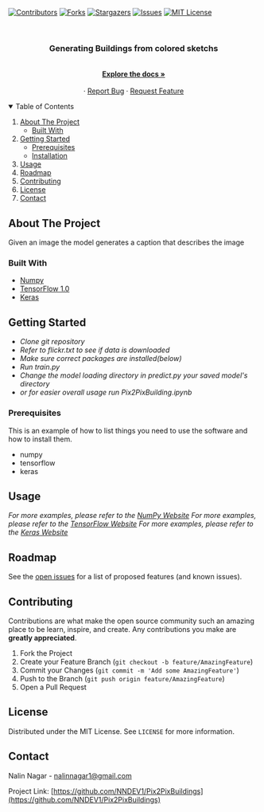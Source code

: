 [![Contributors][contributors-shield]][contributors-url]
[![Forks][forks-shield]][forks-url]
[![Stargazers][stars-shield]][stars-url]
[![Issues][issues-shield]][issues-url]
[![MIT License][license-shield]][license-url]




<!-- PROJECT LOGO -->
<br />
<p align="center">
  <a href="https://github.com/NNDEV1/Pix2PixBuildings">
  </a>

  <h3 align="center">Generating Buildings from colored sketchs</h3>

  <p align="center">
    <br />
    <a href="https://github.com/NNDEV1/Pix2PixBuildings"><strong>Explore the docs »</strong></a>
    <br />
    <br />
    ·
    <a href="https://github.com/NNDEV1/Pix2PixBuildings/issues">Report Bug</a>
    ·
    <a href="https://github.com/NNDEV1/Pix2PixBuildings/issues">Request Feature</a>
  </p>
</p>



<!-- TABLE OF CONTENTS -->
<details open="open">
  <summary>Table of Contents</summary>
  <ol>
    <li>
      <a href="#about-the-project">About The Project</a>
      <ul>
        <li><a href="#built-with">Built With</a></li>
      </ul>
    </li>
    <li>
      <a href="#getting-started">Getting Started</a>
      <ul>
        <li><a href="#prerequisites">Prerequisites</a></li>
        <li><a href="#installation">Installation</a></li>
      </ul>
    </li>
    <li><a href="#usage">Usage</a></li>
    <li><a href="#roadmap">Roadmap</a></li>
    <li><a href="#contributing">Contributing</a></li>
    <li><a href="#license">License</a></li>
    <li><a href="#contact">Contact</a></li>
  </ol>
</details>



<!-- ABOUT THE PROJECT -->
## About The Project

Given an image the model generates a caption that describes the image

### Built With

* [Numpy](https://numpy.org)
* [TensorFlow 1.0](https://tensorflow.org)
* [Keras](https://keras.io)



<!-- GETTING STARTED -->
## Getting Started

* *Clone git repository*
* *Refer to flickr.txt to see if data is downloaded*
* *Make sure correct packages are installed(below)*
* *Run train.py*
* *Change the model loading directory in predict.py your saved model's directory*
* *or for easier overall usage run Pix2PixBuilding.ipynb*

### Prerequisites

This is an example of how to list things you need to use the software and how to install them.
* numpy
* tensorflow
* keras


<!-- USAGE EXAMPLES -->
## Usage

_For more examples, please refer to the [NumPy Website](https://numpy.org)_
_For more examples, please refer to the [TensorFlow Website](https://tensorflow.org)_
_For more examples, please refer to the [Keras Website](https://keras.io)_



<!-- ROADMAP -->
## Roadmap

See the [open issues](https://github.com/NNDEV1/Pix2PixBuildings/issues) for a list of proposed features (and known issues).



<!-- CONTRIBUTING -->
## Contributing

Contributions are what make the open source community such an amazing place to be learn, inspire, and create. Any contributions you make are **greatly appreciated**.

1. Fork the Project
2. Create your Feature Branch (`git checkout -b feature/AmazingFeature`)
3. Commit your Changes (`git commit -m 'Add some AmazingFeature'`)
4. Push to the Branch (`git push origin feature/AmazingFeature`)
5. Open a Pull Request



<!-- LICENSE -->
## License

Distributed under the MIT License. See `LICENSE` for more information.



<!-- CONTACT -->
## Contact

Nalin Nagar - nalinnagar1@gmail.com

Project Link: [https://github.com/NNDEV1/Pix2PixBuildings](https://github.com/NNDEV1/Pix2PixBuildings)



<!-- MARKDOWN LINKS & IMAGES -->
<!-- https://www.markdownguide.org/basic-syntax/#reference-style-links -->
[contributors-shield]: https://img.shields.io/github/contributors/NNDEV1/Pix2PixBuildings.svg?style=for-the-badge
[contributors-url]: https://github.com/NNDEV1/Pix2PixBuildings/graphs/contributors
[forks-shield]: https://img.shields.io/github/forks/NNDEV1/Pix2PixBuildings.svg?style=for-the-badge
[forks-url]: https://github.com/NNDEV1/Pix2PixBuildings/network/members
[stars-shield]: https://img.shields.io/github/stars/NNDEV1/Pix2PixBuildings.svg?style=for-the-badge
[stars-url]: https://github.com/NNDEV1/Pix2PixBuildings/stargazers
[issues-shield]: https://img.shields.io/github/issues/NNDEV1/Pix2PixBuildings.svg?style=for-the-badge
[issues-url]: https://github.com/NNDEV1/Pix2PixBuildings/issues
[license-shield]: https://img.shields.io/github/license/NNDEV1/Pix2PixBuildings.svg?style=for-the-badge
[license-url]: https://github.com/NNDEV1/Pix2PixBuildings/blob/master/LICENSE.txt
